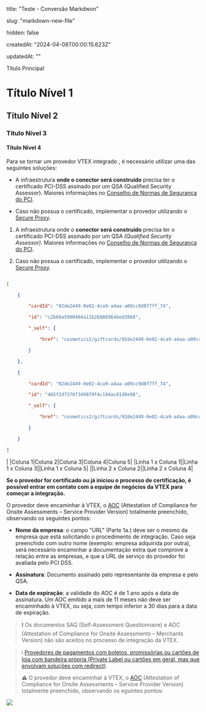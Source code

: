 title: "Teste - Conversão Markdwon"

slug: "markdown-new-file"

hidden: false

createdAt: "2024-04-08T00:00:15.623Z"

updatedAt: ""

Título Principal

# Título Nível 1

## Título Nível 2

### Título Nível 3

#### Título Nível 4

Para se tornar um provedor VTEX integrado , é necessário utilizar uma das seguintes soluções:

- A infraestrutura **onde o conector será construído** precisa ter o certificado PCI-DSS assinado por um QSA (Qualified Security Assessor). Maiores informações no [Conselho de Normas de Segurança do PCI](https://www.pcisecuritystandards.org/).

- Caso não possua o certificado, implementar o provedor utilizando o [Secure Proxy](https://developers.vtex.com/docs/guides/payments-integration-secure-proxy).

1. A infraestrutura onde o **conector será construído** precisa ter o certificado PCI-DSS assinado por um QSA _(Qualified Security Assessor)_. Maiores informações no [Conselho de Normas de Segurança do PCI](https://www.pcisecuritystandards.org/).

2. Caso não possua o certificado, implementar o provedor utilizando o [Secure Proxy](https://developers.vtex.com/docs/guides/payments-integration-secure-proxy).

```json

[

    {

        "cardId": "92de2449-0e02-4ca9-a4aa-a09cc9d8f7ff_74",

        "id": "c2b69a5990404a11b26888964bed3868",

        "_self": {

            "href": "cosmetics2/giftcards/92de2449-0e02-4ca9-a4aa-a09cc9d8f7ff_74/transactions/c2b69a5990404a11b26888964bed3868"

        }

    },

    {

        "cardId": "92de2449-0e02-4ca9-a4aa-a09cc9d8f7ff_74",

        "id": "465f2d7370f349879f4c194ac81d8e98",

        "_self": {

            "href": "cosmetics2/giftcards/92de2449-0e02-4ca9-a4aa-a09cc9d8f7ff_74/transactions/465f2d7370f349879f4c194ac81d8e98"

        }

    }

]
```

|
|Coluna 1|Coluna 2|Coluna 3|Coluna 4|Coluna 5|
|Linha 1 x Coluna 1||Linha 1 x Coluna 3||Linha 1 x Coluna 5|
||Linha 2 x Coluna 2||Linha 2 x Coluna 4|

**Se o provedor for certificado ou já iniciou o processo de certificação, é possível entrar em contato com a equipe de negócios da VTEX para começar a integração.**

O provedor deve encaminhar à VTEX, o [AOC](https://www.pcisecuritystandards.org/document_library) (Attestation of Compliance for Onsite Assessments – Service Provider Version) totalmente preenchido, observando os seguintes pontos:

- **Nome da empresa**: o campo "URL" (Parte 1a.) deve ser o mesmo da empresa que está solicitando o procedimento de integração. Caso seja preenchido com outro nome (exemplo: empresa adquirida por outra), será necessário encaminhar a documentação extra que comprove a relação entre as empresas, e que a URL de serviço do provedor foi avaliada pelo PCI DSS.

- **Assinatura**: Documento assinado pelo representante da empresa e pelo QSA.

- **Data de expiração**: a validade do AOC é de 1 ano após a data de assinatura. Um AOC emitido a mais de 11 meses não deve ser encaminhado à VTEX, ou seja, com tempo inferior a 30 dias para a data de expiração.

> ❗ Os documentos SAQ (Self-Assessment Questionnaire) e AOC (Attestation of Compliance for Onsite Assessments – Merchants Version) não são aceitos no processo de integração da VTEX.

> ℹ️ [Provedores de pagamentos com boletos, promissórias ou cartões de loja com bandeira própria (Private Label ou cartões em geral, mas que envolvam soluções com redirect)](https://help.vtex.com/pt/tutorial/payment-provider-protocol--RdsT2spdq80MMwwOeEq0m?\&utm_source=autocomplete#provedores-de-pagamentos-com-boletos-promissorias-ou-cartoes-de-loja-com-bandeira-propria-private-label-ou-cartoes-em-geral-mas-que-envolvam-solucoes-com-redirect)

> ⚠️ O provedor deve encaminhar à VTEX, o [AOC](https://www.pcisecuritystandards.org/document_library) (Attestation of Compliance for Onsite Assessments – Service Provider Version) totalmente preenchido, observando os eguintes pontos:

![](https://raw.githubusercontent.com/vtexdocs/.jpg)
